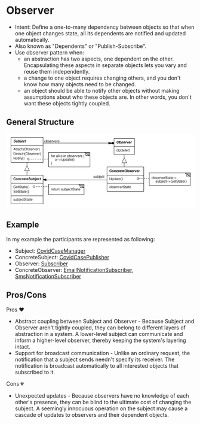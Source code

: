 # Observer
- Intent: Define a one-to-many dependency between objects so that when one object changes state, all its dependents are notified and updated automatically.
- Also known as "Dependents" or "Publish-Subscribe".
- Use observer pattern when:
    - an abstraction has two aspects, one dependent on the other. Encapsulating these aspects in separate objects lets you vary and reuse them independently.
    - a change to one object requires changing others, and you don't know how many objects need to be changed.
    - an object should be able to notify other objects without making assumptions about who these objects are. In other words, you don't want these objects tightly coupled.

## General Structure
![](observer_structure.png)

## Example
In my example the participants are represented as following:
- Subject: [CovidCaseManager](./publisher/CovidCaseManager.java)
- ConcreteSubject: [CovidCasePublisher](./publisher/CovidCasePublisher.java)
- Observer: [Subscriber](./subscriber/Subscriber.java)
- ConcreteObserver: [EmailNotificationSubscriber](./subscriber/EmailNotificationSubscriber.java), [SmsNotificationSubscriber](./subscriber/SmsNotificationSubscriber.java)

## Pros/Cons
Pros ❤️
- Abstract coupling between Subject and Observer - Because Subject and Observer aren't tightly coupled, they can belong to different layers of abstraction in a system. A lower-level subject can communicate and inform a higher-level observer, thereby keeping the system's layering intact.
- Support for broadcast communication - Unlike an ordinary request, the notification that a subject sends needn't specify its receiver. The notification is broadcast automatically to all interested objects that subscribed to it.

Cons 💔
- Unexpected updates - Because observers have no knowledge of each other's presence, they can be blind to the ultimate cost of changing the subject. A seemingly innocuous operation on the subject may cause a cascade of updates to observers and their dependent objects.